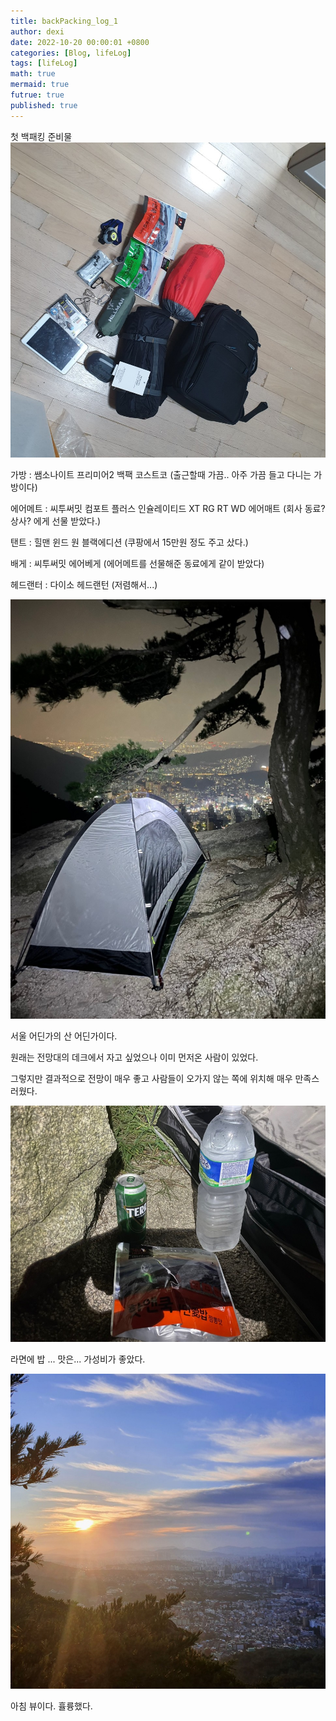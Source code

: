 ```yaml
---
title: backPacking_log_1
author: dexi
date: 2022-10-20 00:00:01 +0800
categories: [Blog, lifeLog]
tags: [lifeLog]
math: true
mermaid: true
futrue: true
published: true
---
```


첫 백패킹 준비물 
![blogbk1_img1](https://github.com/piaodexi/piaodexi.github.io/blob/master/_posts/img/blogbk1/blogbk1_img1.jpeg?raw=true)

가방 : 쌤소나이트 프리미어2 백팩 코스트코 
(출근할때 가끔.. 아주 가끔 들고 다니는 가방이다)

에어메트 : 씨투써밋 컴포트 플러스 인슐레이티드 XT RG RT WD 에어매트
(회사 동료? 상사? 에게 선물 받았다.)

탠트 : 힐맨 윈드 원 블랙에디션 
(쿠팡에서 15만원 정도 주고 샀다.)

배게 : 씨투써밋 에어베게 
(에어메트를 선물해준 동료에게 같이 받았다)

헤드랜터 : 다이소 헤드랜턴 
(저렴해서...)

![blogbk1_img2](https://github.com/piaodexi/piaodexi.github.io/blob/master/_posts/img/blogbk1/blogbk1_img2.jpeg?raw=true)

서울 어딘가의 산 어딘가이다. 

원래는 전망대의 데크에서 자고 싶었으나 이미 먼저온 사람이 있었다.

그렇지만 결과적으로 전망이 매우 좋고 사람들이 오가지 않는 쪽에 위치해 매우 만족스러웠다. 

![blogbk1_img3](https://github.com/piaodexi/piaodexi.github.io/blob/master/_posts/img/blogbk1/blogbk1_img3.jpeg?raw=true)

라면에 밥 ... 맛은... 가성비가 좋았다. 

![blogbk1_img4](https://github.com/piaodexi/piaodexi.github.io/blob/master/_posts/img/blogbk1/blogbk1_img4.jpeg?raw=true)

아침 뷰이다. 휼륭했다. 












